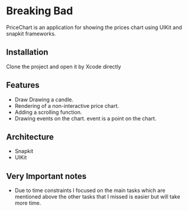 # Breaking Bad

PriceChart is an application for showing the prices chart using UIKit and snapkit frameworks.

## Installation

Clone the project and open it by Xcode directly

## Features

- Draw Drawing a candle.
- Rendering of a non-interactive price chart.
- Adding a scrolling function.
- Drawing events on the chart. event is a point on the chart.


## Architecture

- Snapkit
- UIKit

## Very Important notes

- Due to time constraints I focused on the main tasks which are mentioned above the other tasks that I missed is easier but will take more time.
